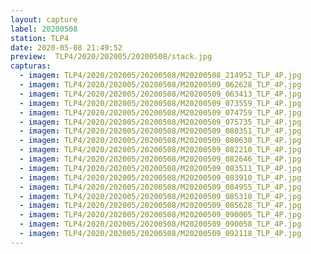 ```yaml
---
layout: capture
label: 20200508
station: TLP4
date: 2020-05-08 21:49:52
preview:  TLP4/2020/202005/20200508/stack.jpg
capturas:
  - imagem: TLP4/2020/202005/20200508/M20200508_214952_TLP_4P.jpg
  - imagem: TLP4/2020/202005/20200508/M20200509_062628_TLP_4P.jpg
  - imagem: TLP4/2020/202005/20200508/M20200509_063413_TLP_4P.jpg
  - imagem: TLP4/2020/202005/20200508/M20200509_073559_TLP_4P.jpg
  - imagem: TLP4/2020/202005/20200508/M20200509_074759_TLP_4P.jpg
  - imagem: TLP4/2020/202005/20200508/M20200509_075735_TLP_4P.jpg
  - imagem: TLP4/2020/202005/20200508/M20200509_080351_TLP_4P.jpg
  - imagem: TLP4/2020/202005/20200508/M20200509_080630_TLP_4P.jpg
  - imagem: TLP4/2020/202005/20200508/M20200509_082210_TLP_4P.jpg
  - imagem: TLP4/2020/202005/20200508/M20200509_082646_TLP_4P.jpg
  - imagem: TLP4/2020/202005/20200508/M20200509_083511_TLP_4P.jpg
  - imagem: TLP4/2020/202005/20200508/M20200509_083910_TLP_4P.jpg
  - imagem: TLP4/2020/202005/20200508/M20200509_084955_TLP_4P.jpg
  - imagem: TLP4/2020/202005/20200508/M20200509_085310_TLP_4P.jpg
  - imagem: TLP4/2020/202005/20200508/M20200509_085628_TLP_4P.jpg
  - imagem: TLP4/2020/202005/20200508/M20200509_090005_TLP_4P.jpg
  - imagem: TLP4/2020/202005/20200508/M20200509_090058_TLP_4P.jpg
  - imagem: TLP4/2020/202005/20200508/M20200509_092118_TLP_4P.jpg
---
```

